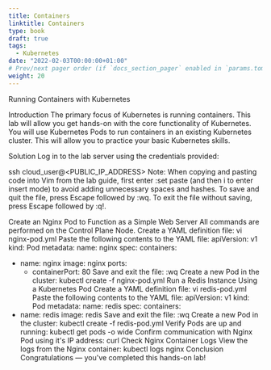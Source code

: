 ```yaml
---
title: Containers
linktitle: Containers
type: book
draft: true
tags:
  - Kubernetes
date: "2022-02-03T00:00:00+01:00"
# Prev/next pager order (if `docs_section_pager` enabled in `params.toml`)
weight: 20
---
```


Running Containers with Kubernetes

Introduction
The primary focus of Kubernetes is running containers. This lab will allow you get hands-on with the core functionality of Kubernetes. You will use Kubernetes Pods to run containers in an existing Kubernetes cluster. This will allow you to practice your basic Kubernetes skills.

Solution
Log in to the lab server using the credentials provided:

ssh cloud_user@<PUBLIC_IP_ADDRESS>
Note: When copying and pasting code into Vim from the lab guide, first enter :set paste (and then i to enter insert mode) to avoid adding unnecessary spaces and hashes. To save and quit the file, press Escape followed by :wq. To exit the file without saving, press Escape followed by :q!.

Create an Nginx Pod to Function as a Simple Web Server
All commands are performed on the Control Plane Node.
Create a YAML definition file:
vi nginx-pod.yml
Paste the following contents to the YAML file:
apiVersion: v1
kind: Pod
metadata:
  name: nginx
spec:
  containers:
  - name: nginx
    image: nginx
    ports:
    - containerPort: 80
Save and exit the file:
:wq
Create a new Pod in the cluster:
kubectl create -f nginx-pod.yml
Run a Redis Instance Using a Kubernetes Pod
Create a YAML definition file:
vi redis-pod.yml
Paste the following contents to the YAML file:
apiVersion: v1
kind: Pod
metadata:
  name: redis
spec:
  containers:
  - name: redis
    image: redis
Save and exit the file:
:wq
Create a new Pod in the cluster:
kubectl create -f redis-pod.yml
Verify Pods are up and running:
kubectl get pods -o wide
Confirm communication with Nginx Pod using it's IP address:
curl <nginx IP address>
Check Nginx Container Logs
View the logs from the Nginx container:
kubectl logs nginx
Conclusion
Congratulations — you've completed this hands-on lab!
